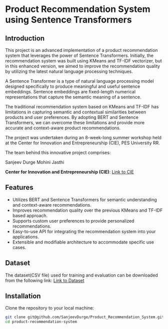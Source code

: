 # Product Recommendation System using Sentence Transformers

## Introduction

This project is an advanced implementation of a product recommendation system that leverages the power of Sentence Transformers. Initially, the recommendation system was built using KMeans and TF-IDF vectorizer, but in this enhanced version, we aimed to improve the recommendation quality by utilizing the latest natural language processing techniques.

A Sentence Transformer is a type of natural language processing model designed specifically to produce meaningful and useful sentence embeddings. Sentence embeddings are fixed-length numerical representations that capture the semantic meaning of a sentence.

The traditional recommendation system based on KMeans and TF-IDF has limitations in capturing semantic and contextual similarities between products and user preferences. By adopting BERT and Sentence Transformers, we can overcome these limitations and provide more accurate and context-aware product recommendations.

The project was undertaken during an 8-week-long summer workshop held at the Center for Innovation and Entrepreneurship (CIE), PES University RR.

The team behind this innovative project comprises:

Sanjeev Durge
Mohini Jasthi

**Center for Innovation and Entrepreneurship (CIE)**: [Link to CIE](https://cie.pes.edu/)

## Features

- Utilizes BERT and Sentence Transformers for semantic understanding and context-aware recommendations.
- Improves recommendation quality over the previous KMeans and TF-IDF based approach.
- Supports custom user preferences to provide personalized recommendations.
- Easy-to-use API for integrating the recommendation system into your applications.
- Extensible and modifiable architecture to accommodate specific use cases.


## Dataset

The dataset(CSV file) used for training and evaluation can be downloaded from the following link: [Link to Dataset](https://github.com/VishalS-HK/product-recommendation-system-BERT/tree/main/data)


## Installation
Clone the repository to your local machine:

```bash
git clone git@github.com/SanjeevDurge/Product_Recommendation_System.git
cd product-recommendation-system
```
